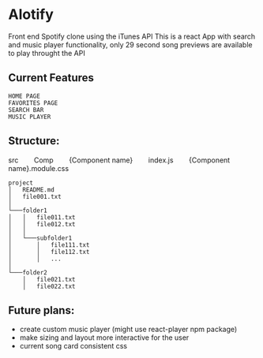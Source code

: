 # Alotify

Front end Spotify clone using the iTunes API
This is a react App with search and music player functionality, only 29 second song previews are available to play throught the API

## Current Features

    HOME PAGE
    FAVORITES PAGE
    SEARCH BAR
    MUSIC PLAYER

## Structure:

src
&nbsp;&nbsp;&nbsp;&nbsp;&nbsp;&nbsp;    Comp
&nbsp;&nbsp;&nbsp;&nbsp;&nbsp;&nbsp;        {Component name}
&nbsp;&nbsp;&nbsp;&nbsp;&nbsp;&nbsp;            index.js
&nbsp;&nbsp;&nbsp;&nbsp;&nbsp;&nbsp;            {Component name}.module.css

```
project
│   README.md
│   file001.txt    
│
└───folder1
│   │   file011.txt
│   │   file012.txt
│   │
│   └───subfolder1
│       │   file111.txt
│       │   file112.txt
│       │   ...
│   
└───folder2
    │   file021.txt
    │   file022.txt
```



##  Future plans:

- create custom music player (might use react-player npm package)
- make sizing and layout more interactive for the user
- current song card consistent css
